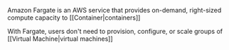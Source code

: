 Amazon Fargate is an AWS service that provides on-demand, right-sized compute capacity to [[Container|containers]]

With Fargate, users don't need to provision, configure, or scale groups of [[Virtual Machine|virtual machines]]

